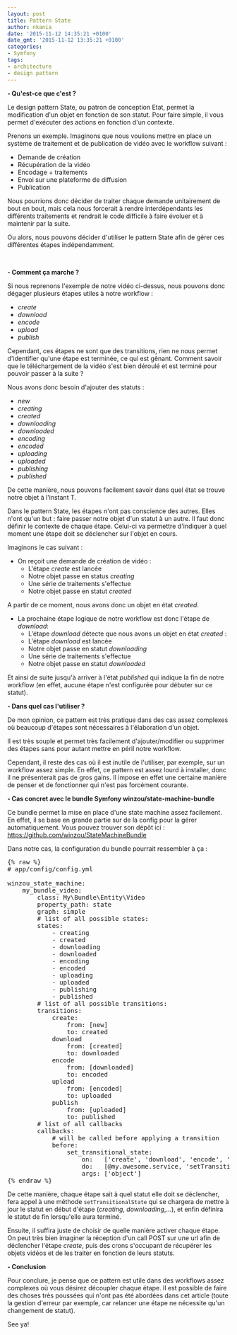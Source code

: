 ```yaml
---
layout: post
title: Pattern State
author: nkania
date: '2015-11-12 14:35:21 +0100'
date_gmt: '2015-11-12 13:35:21 +0100'
categories:
- Symfony
tags:
- architecture
- design pattern
---
```


**- Qu'est-ce que c'est ?**

Le design pattern State, ou patron de conception Etat, permet la modification d'un objet en fonction de son statut. Pour faire simple, il vous permet d'exécuter des actions en fonction d'un contexte.

Prenons un exemple. Imaginons que nous voulions mettre en place un système de traitement et de publication de vidéo avec le workflow suivant :

<ul>
<li>Demande de création</li>
<li>Récupération de la vidéo</li>
<li>Encodage + traitements</li>
<li>Envoi sur une plateforme de diffusion</li>
<li>Publication</li>
</ul>
Nous pourrions donc décider de traiter chaque demande unitairement de bout en bout, mais cela nous forcerait à rendre interdépendants les différents traitements et rendrait le code difficile à faire évoluer et à maintenir par la suite.

Ou alors, nous pouvons décider d'utiliser le pattern State afin de gérer ces différentes étapes indépendamment.

&nbsp;

**- Comment ça marche ?**

Si nous reprenons l'exemple de notre vidéo ci-dessus, nous pouvons donc dégager plusieurs étapes utiles à notre workflow :

<ul>
<li><em>create</em></li>
<li><em>download</em></li>
<li><em>encode</em></li>
<li><em>upload</em></li>
<li><em>publish</em></li>
</ul>
Cependant, ces étapes ne sont que des transitions, rien ne nous permet d'identifier qu'une étape est terminée, ce qui est gênant. Comment savoir que le téléchargement de la vidéo s'est bien déroulé et est terminé pour pouvoir passer à la suite ?

Nous avons donc besoin d'ajouter des statuts :

<ul>
<li><em>new</em></li>
<li><em>creating</em></li>
<li><em>created</em></li>
<li><em>downloading</em></li>
<li><em>downloaded</em></li>
<li><em>encoding</em></li>
<li><em>encoded</em></li>
<li><em>uploading</em></li>
<li><em>uploaded</em></li>
<li><em>publishing</em></li>
<li><em>published</em></li>
</ul>
De cette manière, nous pouvons facilement savoir dans quel état se trouve notre objet à l'instant T.

Dans le pattern State, les étapes n'ont pas conscience des autres. Elles n'ont qu'un but : faire passer notre objet d'un statut à un autre. Il faut donc définir le contexte de chaque étape. Celui-ci va permettre d'indiquer à quel moment une étape doit se déclencher sur l'objet en cours.

Imaginons le cas suivant :

<ul>
<li>On reçoit une demande de création de vidéo :
<ul>
<li>L'étape <em>create</em> est lancée</li>
<li>Notre objet passe en status <em>creating</em></li>
<li>Une série de traitements s'effectue</li>
<li>Notre objet passe en statut <em>created</em></li>
</ul>
</li>
</ul>
A partir de ce moment, nous avons donc un objet en état <em>created</em>.

<ul>
<li>La prochaine étape logique de notre workflow est donc l'étape de <em>download</em>:
<ul>
<li>L'étape <em>download</em> détecte que nous avons un objet en état <em>created</em> :</li>
<li>L'étape <em>download</em> est lancée</li>
<li>Notre objet passe en statut <em>downloading</em></li>
<li>Une série de traitements s'effectue</li>
<li>Notre objet passe en statut <em>downloaded</em></li>
</ul>
</li>
</ul>
Et ainsi de suite jusqu'à arriver à l'état <em>published</em> qui indique la fin de notre workflow (en effet, aucune étape n'est configurée pour débuter sur ce statut).

**- Dans quel cas l'utiliser ?**

De mon opinion, ce pattern est très pratique dans des cas assez complexes où beaucoup d'étapes sont nécessaires à l'élaboration d'un objet.

Il est très souple et permet très facilement d'ajouter/modifier ou supprimer des étapes sans pour autant mettre en péril notre workflow.

Cependant, il reste des cas où il est inutile de l'utiliser, par exemple, sur un workflow assez simple. En effet, ce pattern est assez lourd à installer, donc il ne présenterait pas de gros gains. Il impose en effet une certaine manière de penser et de fonctionner qui n'est pas forcément courante.

**- Cas concret avec le bundle Symfony winzou/state-machine-bundle**

Ce bundle permet la mise en place d'une state machine assez facilement. En effet, il se base en grande partie sur de la config pour la gérer automatiquement. Vous pouvez trouver son dépôt ici : <a href="https://github.com/winzou/StateMachineBundle" target="_blank">https://github.com/winzou/StateMachineBundle</a>

Dans notre cas, la configuration du bundle pourrait ressembler à ça :

<pre class="lang:yaml decode:true">
{% raw %}
# app/config/config.yml

winzou_state_machine:
    my_bundle_video:
        class: My\Bundle\Entity\Video
        property_path: state
        graph: simple
        # list of all possible states:
        states:
            - creating
            - created
            - downloading
            - downloaded
            - encoding
            - encoded
            - uploading
            - uploaded
            - publishing
            - published
        # list of all possible transitions:
        transitions:
            create:
                from: [new]
                to: created
            download
                from: [created]
                to: downloaded
            encode
                from: [downloaded]
                to: encoded
            upload
                from: [encoded]
                to: uploaded
            publish
                from: [uploaded]
                to: published
        # list of all callbacks
        callbacks:
            # will be called before applying a transition
            before:
                set_transitional_state:
                    on:   ['create', 'download', 'encode', 'upload', 'publish']
                    do:   [@my.awesome.service, 'setTransitionalState']
                    args: ['object']
{% endraw %}
</pre>

De cette manière, chaque étape sait à quel statut elle doit se déclencher, fera appel à une méthode <code>setTransitionalState</code> qui se chargera de mettre à jour le statut en début d'étape (<em>creating</em>, <em>downloading</em>,...), et enfin définira le statut de fin lorsqu'elle aura terminé.

Ensuite, il suffira juste de choisir de quelle manière activer chaque étape. On peut très bien imaginer la réception d'un call POST sur une url afin de déclencher l'étape <em>create</em>, puis des crons s'occupant de récupérer les objets vidéos et de les traiter en fonction de leurs statuts.

**- Conclusion**

Pour conclure, je pense que ce pattern est utile dans des workflows assez complexes où vous désirez découpler chaque étape. Il est possible de faire des choses très poussées qui n'ont pas été abordées dans cet article (toute la gestion d'erreur par exemple, car relancer une étape ne nécessite qu'un changement de statut).

See ya!


